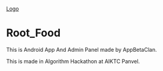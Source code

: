 [Logo](https://drive.google.com/file/d/1bk2N-R7zxRWDbODvxVBtNTLBBI2vOCj4/view)


# Root_Food

This is Android App And Admin Panel made by AppBetaClan. 

This is made in Algorithm Hackathon at AIKTC Panvel.

